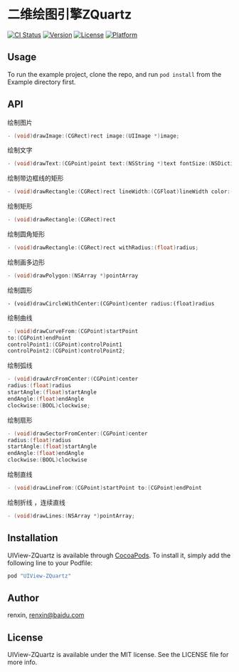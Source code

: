 
# 二维绘图引擎ZQuartz

[![CI Status](http://img.shields.io/travis/zhuayi/UIView-ZQuartz.svg?style=flat)](https://travis-ci.org/zhuayi/UIView-ZQuartz) [![Version](https://img.shields.io/cocoapods/v/UIView-ZQuartz.svg?style=flat)](http://cocoapods.org/pods/UIView-ZQuartz) [![License](https://img.shields.io/cocoapods/l/UIView-ZQuartz.svg?style=flat)](http://cocoapods.org/pods/UIView-ZQuartz) [![Platform](https://img.shields.io/cocoapods/p/UIView-ZQuartz.svg?style=flat)](http://cocoapods.org/pods/UIView-ZQuartz)

## Usage

To run the example project, clone the repo, and run `pod install` from the Example directory first.

## API

绘制图片
```objective-c
- (void)drawImage:(CGRect)rect image:(UIImage *)image;
```

绘制文字
```objective-c
- (void)drawText:(CGPoint)point text:(NSString *)text fontSize:(NSDictionary *)fontStyle
```

绘制带边框线的矩形
```objective-c
- (void)drawRectangle:(CGRect)rect lineWidth:(CGFloat)lineWidth color:(UIColor *)color
```

绘制矩形
```objective-c
- (void)drawRectangle:(CGRect)rect
```

绘制圆角矩形

```objective-c
- (void)drawRectangle:(CGRect)rect withRadius:(float)radius;
```

绘制画多边形
```objective-c
- (void)drawPolygon:(NSArray *)pointArray
```

绘制圆形

```bjective-c
- (void)drawCircleWithCenter:(CGPoint)center radius:(float)radius
```

绘制曲线

```objective-c
- (void)drawCurveFrom:(CGPoint)startPoint
to:(CGPoint)endPoint
controlPoint1:(CGPoint)controlPoint1
controlPoint2:(CGPoint)controlPoint2;
```


绘制弧线

```objective-c
- (void)drawArcFromCenter:(CGPoint)center
radius:(float)radius
startAngle:(float)startAngle
endAngle:(float)endAngle
clockwise:(BOOL)clockwise;
```

绘制扇形

```objective-c
- (void)drawSectorFromCenter:(CGPoint)center
radius:(float)radius
startAngle:(float)startAngle
endAngle:(float)endAngle
clockwise:(BOOL)clockwise
```

绘制直线

```objective-c
- (void)drawLineFrom:(CGPoint)startPoint to:(CGPoint)endPoint
```

绘制折线 ，连续直线

```objective-c
- (void)drawLines:(NSArray *)pointArray;
```


## Installation

UIView-ZQuartz is available through [CocoaPods](http://cocoapods.org). To install
it, simply add the following line to your Podfile:

```ruby
pod "UIView-ZQuartz"
```

## Author

renxin, renxin@baidu.com

## License

UIView-ZQuartz is available under the MIT license. See the LICENSE file for more info.